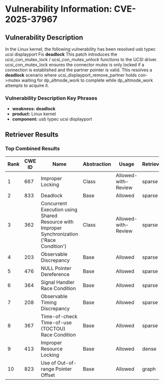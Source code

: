 # Vulnerability Information: CVE-2025-37967

## Vulnerability Description
In the Linux kernel, the following vulnerability has been resolved usb typec ucsi displayport Fix **deadlock** This patch introduces the ucsi_con_mutex_lock / ucsi_con_mutex_unlock functions to the UCSI driver. ucsi_con_mutex_lock ensures the connector mutex is only locked if a connection is established and the partner pointer is valid. This resolves a **deadlock** scenario where ucsi_displayport_remove_partner holds con->mutex waiting for dp_altmode_work to complete while dp_altmode_work attempts to acquire it.

### Vulnerability Description Key Phrases
- **weakness:** **deadlock**
- **product:** Linux kernel
- **component:** usb typec ucsi displayport

## Retriever Results

### Top Combined Results

| Rank | CWE ID | Name | Abstraction | Usage  | Retrievers | Individual Scores |
|------|--------|------|-------------|-------|------------|-------------------|
| 1 | 667 | Improper Locking | Class | Allowed-with-Review | sparse | 0.409 |
| 2 | 833 | Deadlock | Base | Allowed | sparse | 0.376 |
| 3 | 362 | Concurrent Execution using Shared Resource with Improper Synchronization ('Race Condition') | Class | Allowed-with-Review | sparse | 0.286 |
| 4 | 203 | Observable Discrepancy | Base | Allowed | sparse | 0.278 |
| 5 | 476 | NULL Pointer Dereference | Base | Allowed | sparse | 0.277 |
| 6 | 364 | Signal Handler Race Condition | Base | Allowed | sparse | 0.277 |
| 7 | 208 | Observable Timing Discrepancy | Base | Allowed | sparse | 0.273 |
| 8 | 367 | Time-of-check Time-of-use (TOCTOU) Race Condition | Base | Allowed | sparse | 0.267 |
| 9 | 413 | Improper Resource Locking | Base | Allowed | dense | 0.452 |
| 10 | 823 | Use of Out-of-range Pointer Offset | Base | Allowed | graph | 0.002 |

